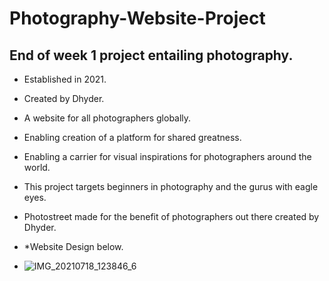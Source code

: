# Photography-Website-Project

## End of week 1 project entailing photography.
- Established in 2021.
- Created by Dhyder.
- A website for all photographers globally.
- Enabling creation of a platform for shared greatness.
- Enabling a carrier for visual inspirations for photographers around the world.
- This project targets beginners in photography and the gurus with eagle eyes.
- Photostreet made for the benefit of photographers out there created by Dhyder.
- *Website Design below.


- ![IMG_20210718_123846_6](https://user-images.githubusercontent.com/86789832/126065563-9029698e-61e8-495a-a034-90f8b7d0784b.jpg)

